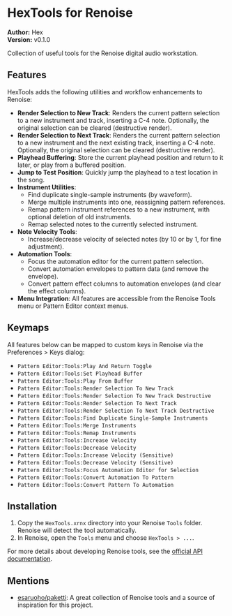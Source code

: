 # HexTools for Renoise

**Author:** Hex  
**Version:** v0.1.0

Collection of useful tools for the Renoise digital audio workstation.

## Features

HexTools adds the following utilities and workflow enhancements to Renoise:

- **Render Selection to New Track**: Renders the current pattern selection to a new instrument and track, inserting a C-4 note. Optionally, the original selection can be cleared (destructive render).
- **Render Selection to Next Track**: Renders the current pattern selection to a new instrument and the next existing track, inserting a C-4 note. Optionally, the original selection can be cleared (destructive render).
- **Playhead Buffering**: Store the current playhead position and return to it later, or play from a buffered position.
- **Jump to Test Position**: Quickly jump the playhead to a test location in the song.
- **Instrument Utilities**:
  - Find duplicate single-sample instruments (by waveform).
  - Merge multiple instruments into one, reassigning pattern references.
  - Remap pattern instrument references to a new instrument, with optional deletion of old instruments.
  - Remap selected notes to the currently selected instrument.
- **Note Velocity Tools**:
  - Increase/decrease velocity of selected notes (by 10 or by 1, for fine adjustment).
- **Automation Tools**:
  - Focus the automation editor for the current pattern selection.
  - Convert automation envelopes to pattern data (and remove the envelope).
  - Convert pattern effect columns to automation envelopes (and clear the effect columns).
- **Menu Integration**: All features are accessible from the Renoise Tools menu or Pattern Editor context menus.

## Keymaps

All features below can be mapped to custom keys in Renoise via the Preferences > Keys dialog:

- `Pattern Editor:Tools:Play And Return Toggle`
- `Pattern Editor:Tools:Set Playhead Buffer`
- `Pattern Editor:Tools:Play From Buffer`
- `Pattern Editor:Tools:Render Selection To New Track`
- `Pattern Editor:Tools:Render Selection To New Track Destructive`
- `Pattern Editor:Tools:Render Selection To Next Track`
- `Pattern Editor:Tools:Render Selection To Next Track Destructive`
- `Pattern Editor:Tools:Find Duplicate Single-Sample Instruments`
- `Pattern Editor:Tools:Merge Instruments`
- `Pattern Editor:Tools:Remap Instruments`
- `Pattern Editor:Tools:Increase Velocity`
- `Pattern Editor:Tools:Decrease Velocity`
- `Pattern Editor:Tools:Increase Velocity (Sensitive)`
- `Pattern Editor:Tools:Decrease Velocity (Sensitive)`
- `Pattern Editor:Tools:Focus Automation Editor for Selection`
- `Pattern Editor:Tools:Convert Automation To Pattern`
- `Pattern Editor:Tools:Convert Pattern To Automation`

## Installation

1. Copy the `HexTools.xrnx` directory into your Renoise `Tools` folder. Renoise will detect the tool automatically.
2. In Renoise, open the `Tools` menu and choose `HexTools > ...`.

For more details about developing Renoise tools, see the [official API documentation](https://renoise.github.io/xrnx/API/index.htm).

## Mentions

- [esaruoho/paketti](https://github.com/esaruoho/paketti): A great collection of Renoise tools and a source of inspiration for this project.

